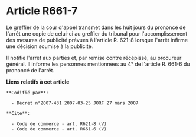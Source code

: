 # Article R661-7

Le greffier de la cour d'appel transmet dans les huit jours du prononcé de l'arrêt une copie de celui-ci au greffier du
tribunal pour l'accomplissement des mesures de publicité prévues à l'article R. 621-8 lorsque l'arrêt infirme une décision
soumise à la publicité. 

Il notifie l'arrêt aux parties et, par remise contre récépissé, au procureur général. Il informe les personnes mentionnées au
4° de l'article R. 661-6 du prononcé de l'arrêt.

**Liens relatifs à cet article**

	**Codifié par**:

	  - Décret n°2007-431 2007-03-25 JORF 27 mars 2007

	**Cite**:

	  - Code de commerce - art. R621-8 (V)
	  - Code de commerce - art. R661-6 (V)
